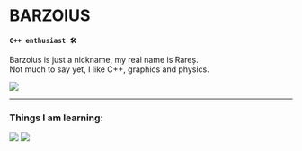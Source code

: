 # BARZOIUS

**`C++ enthusiast 🛠`**
                                                                    
Barzoius is just a nickname, my real name is Rareș.                            
Not much to say yet, I like C++, graphics and physics.                           
               
   <p align="left">
      <a href="https://www.linkedin.com/in/moisel-rares-936258268/">
       <img src="https://img.shields.io/badge/linkedin-%230077B5.svg?&style=for-the-badge&logo=linkedin&logoColor=white" /> </a>
   
---
   ###  Things I am learning:
   <a>
    <img src="https://skillicons.dev/icons?i=cpp"/>
    <img src="https://cdn.jsdelivr.net/gh/devicons/devicon/icons/opengl/opengl-plain.svg" />
  </a>


  
   
